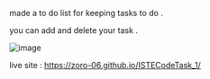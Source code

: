 made a to do list for keeping tasks to do .


you can add and delete your task .


![image](https://github.com/zoro-06/Istecode_task_1/assets/136688470/1c07e813-018a-42a3-8529-a0edab86943d)


live site : https://zoro-06.github.io/ISTECodeTask_1/
